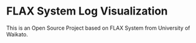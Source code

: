 # FLAX System Log Visualization

This is an Open Source Project 
based on FLAX System from University of Waikato.